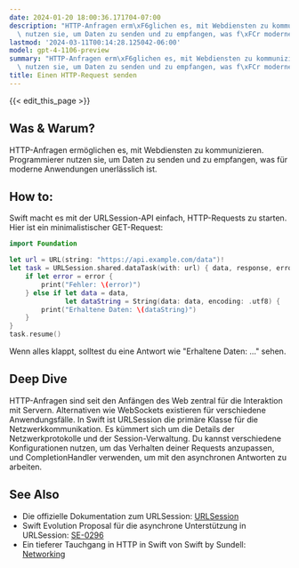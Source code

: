 ```yaml
---
date: 2024-01-20 18:00:36.171704-07:00
description: "HTTP-Anfragen erm\xF6glichen es, mit Webdiensten zu kommunizieren. Programmierer\
  \ nutzen sie, um Daten zu senden und zu empfangen, was f\xFCr moderne Anwendungen\u2026"
lastmod: '2024-03-11T00:14:28.125042-06:00'
model: gpt-4-1106-preview
summary: "HTTP-Anfragen erm\xF6glichen es, mit Webdiensten zu kommunizieren. Programmierer\
  \ nutzen sie, um Daten zu senden und zu empfangen, was f\xFCr moderne Anwendungen\u2026"
title: Einen HTTP-Request senden
---
```


{{< edit_this_page >}}

## Was & Warum?
HTTP-Anfragen ermöglichen es, mit Webdiensten zu kommunizieren. Programmierer nutzen sie, um Daten zu senden und zu empfangen, was für moderne Anwendungen unerlässlich ist.

## How to:
Swift macht es mit der URLSession-API einfach, HTTP-Requests zu starten. Hier ist ein minimalistischer GET-Request:

```Swift
import Foundation

let url = URL(string: "https://api.example.com/data")!
let task = URLSession.shared.dataTask(with: url) { data, response, error in
    if let error = error {
        print("Fehler: \(error)")
    } else if let data = data, 
              let dataString = String(data: data, encoding: .utf8) {
        print("Erhaltene Daten: \(dataString)")
    }
}
task.resume()
```

Wenn alles klappt, solltest du eine Antwort wie "Erhaltene Daten: ..." sehen.

## Deep Dive
HTTP-Anfragen sind seit den Anfängen des Web zentral für die Interaktion mit Servern. Alternativen wie WebSockets existieren für verschiedene Anwendungsfälle. In Swift ist URLSession die primäre Klasse für die Netzwerkkommunikation. Es kümmert sich um die Details der Netzwerkprotokolle und der Session-Verwaltung. Du kannst verschiedene Konfigurationen nutzen, um das Verhalten deiner Requests anzupassen, und CompletionHandler verwenden, um mit den asynchronen Antworten zu arbeiten.

## See Also
- Die offizielle Dokumentation zum URLSession: [URLSession](https://developer.apple.com/documentation/foundation/urlsession)
- Swift Evolution Proposal für die asynchrone Unterstützung in URLSession: [SE-0296](https://github.com/apple/swift-evolution/blob/main/proposals/0296-async-await.md)
- Ein tieferer Tauchgang in HTTP in Swift von Swift by Sundell: [Networking](https://www.swiftbysundell.com/basics/networking/)
